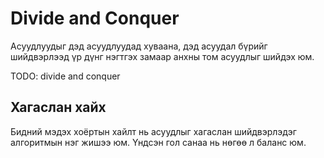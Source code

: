 # Divide and Conquer

Асуудлуудыг дэд асуудлуудад хуваана, дэд асуудал бүрийг шийдвэрлээд үр дүнг нэгтгэх замаар анхны том асуудлыг шийдэх юм.

TODO: divide and conquer

## Хагаслан хайх

Бидний мэдэх хоёртын хайлт нь асуудлыг хагаслан шийдвэрлэдэг алгоритмын нэг жишээ юм. Үндсэн гол санаа нь нөгөө л баланс юм.